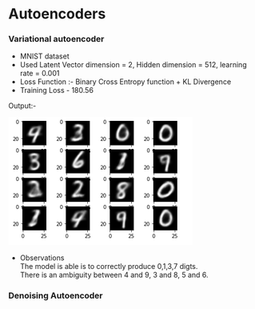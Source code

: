 # Autoencoders

### Variational autoencoder
- MNIST dataset 
- Used Latent Vector dimension = 2, Hidden dimension = 512, learning rate = 0.001
- Loss Function :- Binary Cross Entropy function + KL Divergence 
- Training Loss - 180.56


 Output:-
 
 <img src = "Outputs/VAE.PNG">
</br>
 
  - Observations </br>
 The model is able is to correctly produce 0,1,3,7 digts. </br>
 There is an ambiguity between 4 and 9, 3 and 8, 5 and 6.
 
 ### Denoising Autoencoder
 
